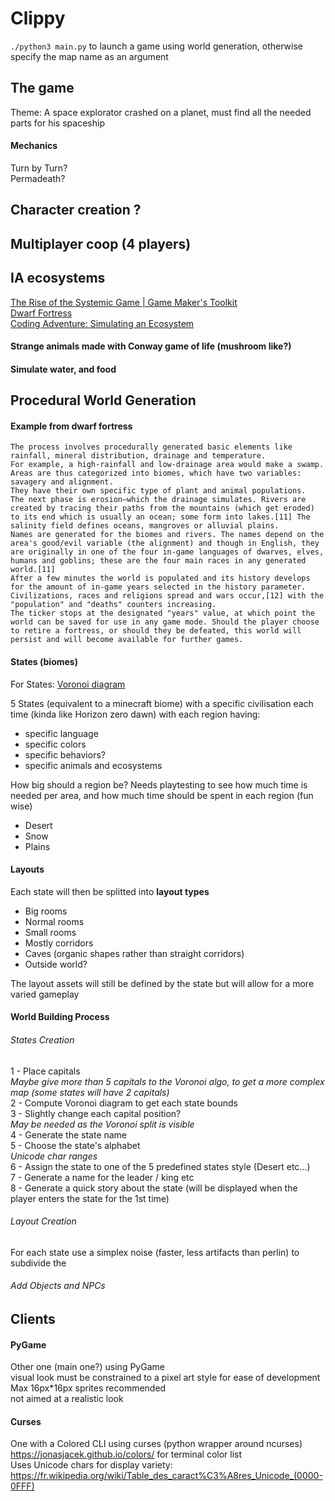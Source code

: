 # Clippy
``./python3 main.py`` to launch a game using world generation, otherwise specify the map name as an argument  

## The game
Theme: A space explorator crashed on a planet, must find all the needed parts for his spaceship  

#### Mechanics
Turn by Turn?  
Permadeath?  

## Character creation ?

## Multiplayer coop (4 players)

## IA ecosystems  
[The Rise of the Systemic Game | Game Maker's Toolkit](https://www.youtube.com/watch?v=SnpAAX9CkIc)  
[Dwarf Fortress](https://en.wikipedia.org/wiki/Dwarf_Fortress)  
[Coding Adventure: Simulating an Ecosystem](https://www.youtube.com/watch?v=r_It_X7v-1E)  

#### Strange animals made with Conway game of life (mushroom like?)  

#### Simulate water, and food  

## Procedural World Generation  

#### Example from dwarf fortress
```
The process involves procedurally generated basic elements like rainfall, mineral distribution, drainage and temperature.
For example, a high-rainfall and low-drainage area would make a swamp. Areas are thus categorized into biomes, which have two variables: savagery and alignment.
They have their own specific type of plant and animal populations.
The next phase is erosion—which the drainage simulates. Rivers are created by tracing their paths from the mountains (which get eroded) to its end which is usually an ocean; some form into lakes.[11] The salinity field defines oceans, mangroves or alluvial plains.
Names are generated for the biomes and rivers. The names depend on the area's good/evil variable (the alignment) and though in English, they are originally in one of the four in-game languages of dwarves, elves, humans and goblins; these are the four main races in any generated world.[11]
After a few minutes the world is populated and its history develops for the amount of in-game years selected in the history parameter. Civilizations, races and religions spread and wars occur,[12] with the "population" and "deaths" counters increasing.
The ticker stops at the designated "years" value, at which point the world can be saved for use in any game mode. Should the player choose to retire a fortress, or should they be defeated, this world will persist and will become available for further games.
```

#### States (biomes)
For States: [Voronoi diagram](https://en.wikipedia.org/wiki/Voronoi_diagram)  

5 States (equivalent to a minecraft biome) with a specific civilisation each time (kinda like Horizon zero dawn) with each region having:  
* specific language
* specific colors
* specific behaviors?
* specific animals and ecosystems  

How big should a region be? Needs playtesting to see how much time is needed per area, and how much time should be spent in each region (fun wise)  

* Desert
* Snow
* Plains

#### Layouts
Each state will then be splitted into **layout types**
* Big rooms
* Normal rooms
* Small rooms
* Mostly corridors
* Caves (organic shapes rather than straight corridors)
* Outside world?

The layout assets will still be defined by the state but will allow for a more varied gameplay

#### World Building Process
###### States Creation  
1 - Place capitals  
*Maybe give more than 5 capitals to the Voronoi algo, to get a more complex map (some states will have 2 capitals)*  
2 - Compute Voronoi diagram to get each state bounds  
3 - Slightly change each capital position?  
*May be needed as the Voronoi split is visible*  
4 - Generate the state name  
5 - Choose the state's alphabet  
*Unicode char ranges*    
6 - Assign the state to one of the 5 predefined states style (Desert etc...)  
7 - Generate a name for the leader / king etc  
8 - Generate a quick story about the state (will be displayed when the player enters the state for the 1st time)  
###### Layout Creation
For each state use a simplex noise (faster, less artifacts than perlin) to subdivide the

###### Add Objects and NPCs

## Clients
#### PyGame  
Other one (main one?) using PyGame  
visual look must be constrained to a pixel art style for ease of development  
Max 16px*16px sprites recommended  
not aimed at a realistic look  

#### Curses  
One with a Colored CLI using curses (python wrapper around ncurses)  
https://jonasjacek.github.io/colors/ for terminal color list  
Uses Unicode chars for display variety:  
https://fr.wikipedia.org/wiki/Table_des_caract%C3%A8res_Unicode_(0000-0FFF)  
